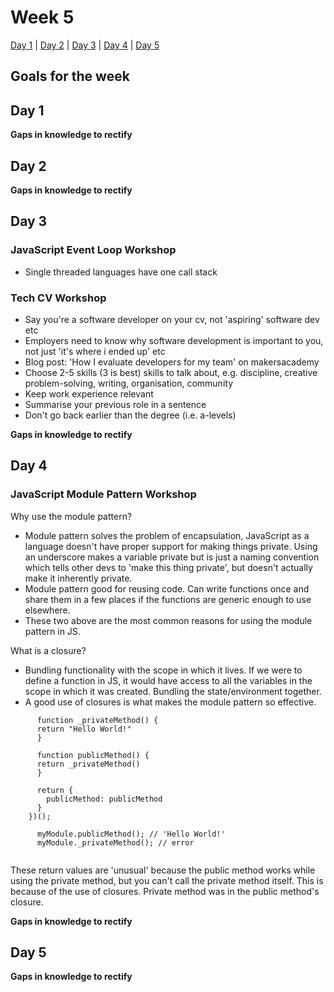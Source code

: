 # Week 5

[Day 1](#day-1) | [Day 2](#day-2) | [Day 3](#day-3) | [Day 4](#day-4) | [Day 5](#day-5)

## Goals for the week


## Day 1


**Gaps in knowledge to rectify**  


## Day 2


**Gaps in knowledge to rectify**

## Day 3

### JavaScript Event Loop Workshop
- Single threaded languages have one call stack

### Tech CV Workshop
- Say you're a software developer on your cv, not 'aspiring' software dev etc
- Employers need to know why software development is important to you, not just 'it's where i ended up' etc
- Blog post: 'How I evaluate developers for my team' on makersacademy
- Choose 2-5 skills (3 is best) skills to talk about, e.g. discipline, creative problem-solving, writing, organisation, community
- Keep work experience relevant
- Summarise your previous role in a sentence
- Don't go back earlier than the degree (i.e. a-levels)

**Gaps in knowledge to rectify**

## Day 4

### JavaScript Module Pattern Workshop

Why use the module pattern?
- Module pattern solves the problem of encapsulation, JavaScript as a language doesn't have proper support for making things private. Using an underscore makes a variable private but is just a naming convention which tells other devs to 'make this thing private', but doesn't actually make it inherently private. 
- Module pattern good for reusing code. Can write functions once and share them in a few places if the functions are generic enough to use elsewhere.
- These two above are the most common reasons for using the module pattern in JS.

What is a closure?
- Bundling functionality with the scope in which it lives. If we were to define a function in JS, it would have access to all the variables in the scope in which it was created. Bundling the state/environment together.
- A good use of closures is what makes the module pattern so effective. 

``` let myModule = (function() {
      function _privateMethod() {
      return "Hello World!"
      }
      
      function publicMethod() {
      return _privateMethod()
      }
      
      return {
        publicMethod: publicMethod
      }
    })();
      
      myModule.publicMethod(); // 'Hello World!'
      myModule._privateMethod(); // error
      
 ```

These return values are 'unusual' because the public method works while using the private method, but you can't call the private method itself. This is because of the use of closures. Private method was in the public method's closure. 

**Gaps in knowledge to rectify**

## Day 5


**Gaps in knowledge to rectify**
